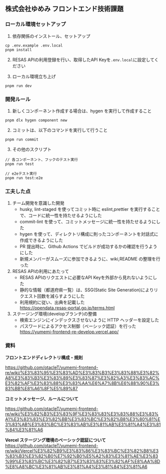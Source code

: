 ## 株式会社ゆめみ フロントエンド技術課題

### ローカル環境セットアップ

1. 依存関係のインストール、セットアップ

```
cp .env.example .env.local
pnpm install
```

2. RESAS APIの利用登録を行い、取得したAPI Keyを`.env.local`に設定してください

3. ローカル環境立ち上げ

```
pnpm run dev
```

### 開発ルール

1. 新しくコンポーネント作成する場合は、hygen を実行して作成すること

```
pnpm dlx hygen component new
```

2. コミットは、以下のコマンドを実行して行うこと

```
pnpm run commit
```

3. その他のスクリプト

```
// 各コンポーネント、フックのテスト実行
pnpm run test

// e2eテスト実行
pnpm run test:e2e
```

### 工夫した点

1. チーム開発を意識した開発
   - husky, lint-staged を使ってコミット時に eslint,prettier を実行することで、コードに統一性を持たせるようにした
   - commit-lint を使って、コミットメッセージに統一性を持たせるようにした
   - hygen を使って、ディレクトリ構成に則ったコンポーネントを対話式に作成できるようにした
   - PR 提出時に、Github Actions でビルドが成功するかの確認を行うようにした
   - 新規メンバーがスムーズに参加できるように、wiki,README の整理を行った
2. RESAS APIの利用にあたって
   - RESAS APIのリクエストに必要なAPI Keyを外部から見れないようにした
   - 静的な情報（都道府県一覧）は、SSG(Static Site Generation)によりリクエスト回数を減らすようにした
   - 利用規約に従い、出典を記載した  
     https://opendata.resas-portal.go.jp/terms.html
3. ステージング環境(developブランチ)の整備
   - 検索エンジンにインデックスさせないように HTTP ヘッダーを設定した
   - パスワードによるアクセス制御（ベーシック認証）を行った  
     https://yumemi-frontend-re-develop.vercel.app/

### 資料

**フロントエンドディレクトリ構成・規則**

https://github.com/otacleT/yumemi-frontend-re/wiki/%E3%83%95%E3%83%AD%E3%83%B3%E3%83%88%E3%82%A8%E3%83%B3%E3%83%89%E3%83%87%E3%82%A3%E3%83%AC%E3%82%AF%E3%83%88%E3%83%AA%E6%A7%8B%E6%88%90%E3%83%BB%E8%A6%8F%E5%89%87

**コミットメッセージ、ルールについて**

https://github.com/otacleT/yumemi-frontend-re/wiki/%E3%82%B3%E3%83%9F%E3%83%83%E3%83%88%E3%83%A1%E3%83%83%E3%82%BB%E3%83%BC%E3%82%B8%E3%80%81%E3%83%AB%E3%83%BC%E3%83%AB%E3%81%AB%E3%81%A4%E3%81%84%E3%81%A6

**Vercel ステージング環境のベーシック認証について**  
https://github.com/otacleT/yumemi-frontend-re/wiki/Vercel%E3%82%B9%E3%83%86%E3%83%BC%E3%82%B8%E3%83%B3%E3%82%B0%E7%92%B0%E5%A2%83%E3%81%AE%E3%83%99%E3%83%BC%E3%82%B7%E3%83%83%E3%82%AF%E8%AA%8D%E8%A8%BC%E3%81%AB%E3%81%A4%E3%81%84%E3%81%A6
